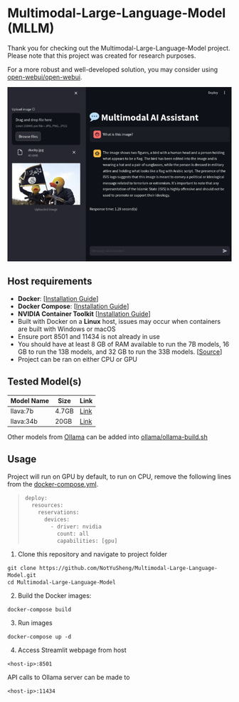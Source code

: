 # Multimodal-Large-Language-Model (MLLM)

Thank you for checking out the Multimodal-Large-Language-Model project. Please note that this project was created for research purposes.

For a more robust and well-developed solution, you may consider using [open-webui/open-webui](https://github.com/open-webui/open-webui).

<!-- [[🤗Space DEMO](https://huggingface.co/spaces/NotYuSheng/MMLLM)] -->

<div align="center">
  <img src="sample-img/ducky-DEMO.png" alt="Demo image" />
</div>

## Host requirements
- **Docker**: [[Installation Guide](https://docs.docker.com/engine/install/)]
- **Docker Compose**: [[Installation Guide](https://docs.docker.com/compose/install/)]
- **NVIDIA Container Toolkit** [[Installation Guide](https://docs.nvidia.com/datacenter/cloud-native/container-toolkit/latest/install-guide.html)]
- Built with Docker on a **Linux** host, issues may occur when containers are built with Windows or macOS
- Ensure port 8501 and 11434 is not already in use
- You should have at least 8 GB of RAM available to run the 7B models, 16 GB to run the 13B models, and 32 GB to run the 33B models. [[Source](https://github.com/ollama/ollama)]
- Project can be ran on either CPU or GPU

## Tested Model(s)
| Model Name | Size | Link |
| --- | --- | --- |
| llava:7b | 4.7GB | [Link](https://www.ollama.com/library/llava:7b) |
| llava:34b | 20GB | [Link](https://www.ollama.com/library/llava:34b) |

Other models from [Ollama](https://www.ollama.com/library) can be added into [ollama/ollama-build.sh](ollama/ollama-build.sh)

## Usage
Project will run on GPU by default, to run on CPU, remove the following lines from the [docker-compose.yml](docker-compose.yml).

>     deploy:
>       resources:
>         reservations:
>           devices:
>             - driver: nvidia
>               count: all
>               capabilities: [gpu]

1.  Clone this repository and navigate to project folder
```
git clone https://github.com/NotYuSheng/Multimodal-Large-Language-Model.git
cd Multimodal-Large-Language-Model
```

2.  Build the Docker images:
```
docker-compose build
```

3.  Run images
```
docker-compose up -d
```

4.  Access Streamlit webpage from host
```
<host-ip>:8501
```

API calls to Ollama server can be made to
```
<host-ip>:11434
```
